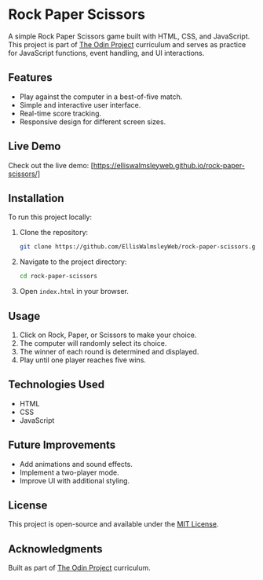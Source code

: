 # Rock Paper Scissors

A simple Rock Paper Scissors game built with HTML, CSS, and JavaScript. This project is part of [The Odin Project](https://www.theodinproject.com/) curriculum and serves as practice for JavaScript functions, event handling, and UI interactions.

## Features
- Play against the computer in a best-of-five match.
- Simple and interactive user interface.
- Real-time score tracking.
- Responsive design for different screen sizes.

## Live Demo
Check out the live demo: [https://elliswalmsleyweb.github.io/rock-paper-scissors/]

## Installation
To run this project locally:
1. Clone the repository:
   ```sh
   git clone https://github.com/EllisWalmsleyWeb/rock-paper-scissors.git
   ```
2. Navigate to the project directory:
   ```sh
   cd rock-paper-scissors
   ```
3. Open `index.html` in your browser.

## Usage
1. Click on Rock, Paper, or Scissors to make your choice.
2. The computer will randomly select its choice.
3. The winner of each round is determined and displayed.
4. Play until one player reaches five wins.

## Technologies Used
- HTML
- CSS
- JavaScript

## Future Improvements
- Add animations and sound effects.
- Implement a two-player mode.
- Improve UI with additional styling.

## License
This project is open-source and available under the [MIT License](LICENSE).

## Acknowledgments
Built as part of [The Odin Project](https://www.theodinproject.com/) curriculum.

